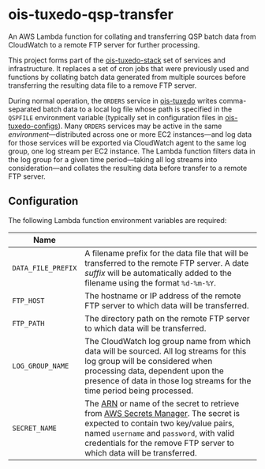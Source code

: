 # ois-tuxedo-qsp-transfer

An AWS Lambda function for collating and transferring QSP batch data from CloudWatch to a remote FTP server for further processing.

This project forms part of the [ois-tuxedo-stack](https://github.com/companieshouse/ois-tuxedo-stack) set of services and infrastructure. It replaces a set of cron jobs that were previously used and functions by collating batch data generated from multiple sources before transferring the resulting data file to a remove FTP server.

During normal operation, the `ORDERS` service in [ois-tuxedo](https://github.com/companieshouse/ois-tuxedo) writes comma-separated batch data to a local log file whose path is specified in the `QSPFILE` environment variable (typically set in configuration files in [ois-tuxedo-configs](https://github.com/companieshouse/ois-tuxedo-configs)). Many `ORDERS` services may be active in the same _environment_—distributed across one or more EC2 instances—and log data for those services will be exported via CloudWatch agent to the same log group, one log stream per EC2 instance. The Lambda function filters data in the log group for a given time period—taking all log streams into consideration—and collates the resulting data before transfer to a remote FTP server.

## Configuration

The following Lambda function environment variables are required:

| Name |  |
|--|--|
| `DATA_FILE_PREFIX` | A filename prefix for the data file that will be transferred to the remote FTP server. A date _suffix_ will be automatically added to the filename using the format `%d-%m-%Y`. |
| `FTP_HOST` | The hostname or IP address of the remote FTP server to which data will be transferred. |
| `FTP_PATH` | The directory path on the remote FTP server to which data will be transferred. |
| `LOG_GROUP_NAME` | The CloudWatch log group name from which data will be sourced. All log streams for this log group will be considered when processing data, dependent upon the presence of data in those log streams for the time period being processed. |
| `SECRET_NAME` | The [ARN](https://docs.aws.amazon.com/general/latest/gr/aws-arns-and-namespaces.html) or name of the secret to retrieve from [AWS Secrets Manager](https://aws.amazon.com/secrets-manager/). The secret is expected to contain two key/value pairs, named `username` and `password`, with valid credentials for the remove FTP server to which data will be transferred. |
